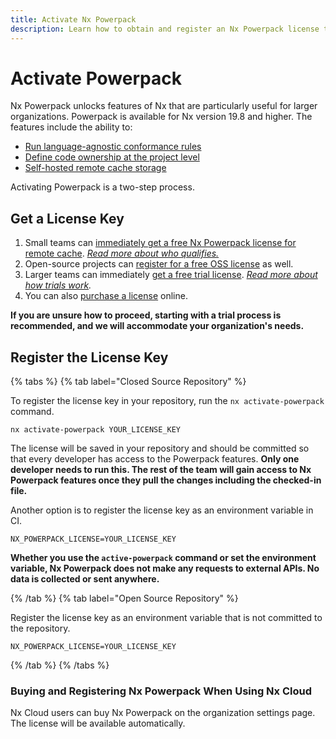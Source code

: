 ```yaml
---
title: Activate Nx Powerpack
description: Learn how to obtain and register an Nx Powerpack license to unlock enterprise features like conformance rules, code ownership, and custom caching solutions.
---
```


# Activate Powerpack

Nx Powerpack unlocks features of Nx that are particularly useful for larger organizations. Powerpack is available for Nx version 19.8 and higher. The features include the ability to:

- [Run language-agnostic conformance rules](/nx-enterprise/powerpack/conformance)
- [Define code ownership at the project level](/nx-enterprise/powerpack/owners)
- [Self-hosted remote cache storage](/nx-enterprise/powerpack/custom-caching)

Activating Powerpack is a two-step process.

## Get a License Key

1. Small teams can [immediately get a free Nx Powerpack license for remote cache](https://cloud.nx.app/powerpack/request/free?utm_source=nx-docs&utm_medium=referral&utm_campaign=powerpack-free-license&utm_content=link&utm_term=free-license-for-remote-cache). _[Read more about who qualifies.](/nx-enterprise/powerpack/free-licenses-and-trials)_
2. Open-source projects can [register for a free OSS license](https://forms.gle/mWjQo6Vrv5Kt6WYh9) as well.
3. Larger teams can immediately [get a free trial license](https://cloud.nx.app/powerpack/request/trial?utm_source=nx-docs&utm_medium=referral&utm_campaign=powerpack-trial&utm_content=link&utm_term=free-trial-license-for-larger-teams). _[Read more about how trials work](/nx-enterprise/powerpack/free-licenses-and-trials)._
4. You can also [purchase a license](https://cloud.nx.app/powerpack/purchase?utm_source=nx-docs&utm_medium=referral&utm_campaign=powerpack-purchase&utm_content=link&utm_term=pruchase-license) online.

**If you are unsure how to proceed, starting with a trial process is recommended, and we will accommodate your organization's needs.**

## Register the License Key

{% tabs %}
{% tab label="Closed Source Repository" %}

To register the license key in your repository, run the `nx activate-powerpack` command.

```shell
nx activate-powerpack YOUR_LICENSE_KEY
```

The license will be saved in your repository and should be committed so that every developer has access to the Powerpack features. **Only one developer needs to run this. The rest of the team will gain access to Nx Powerpack features once they pull the changes including the checked-in file.**

Another option is to register the license key as an environment variable in CI.

```{% fileName=".env" %}
NX_POWERPACK_LICENSE=YOUR_LICENSE_KEY
```

**Whether you use the `active-powerpack` command or set the environment variable, Nx Powerpack does not make any requests to external APIs. No data is collected or sent anywhere.**

{% /tab %}
{% tab label="Open Source Repository" %}

Register the license key as an environment variable that is not committed to the repository.

```{% fileName=".env" %}
NX_POWERPACK_LICENSE=YOUR_LICENSE_KEY
```

{% /tab %}
{% /tabs %}

### Buying and Registering Nx Powerpack When Using Nx Cloud

Nx Cloud users can buy Nx Powerpack on the organization settings page. The license will be available automatically.
